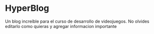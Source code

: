 # HyperBlog
Un blog increíble para el curso de desarrollo de videojuegos.
No olvides editarlo como quieras y agregar informacion importante 
